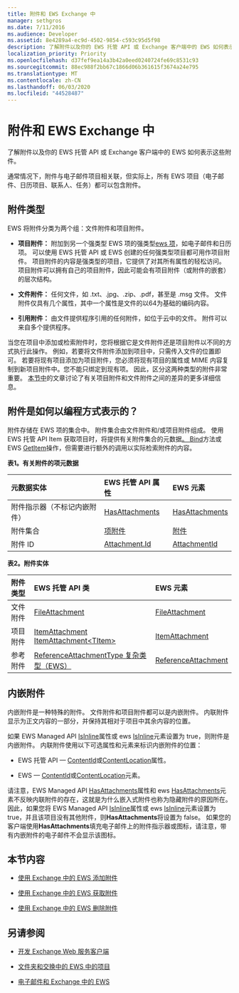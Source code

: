 ```yaml
---
title: 附件和 EWS Exchange 中
manager: sethgros
ms.date: 7/11/2016
ms.audience: Developer
ms.assetid: 8e4289a4-ec9d-4502-9854-c593c95d5f98
description: 了解附件以及你的 EWS 托管 API 或 Exchange 客户端中的 EWS 如何表示这些附件。
localization_priority: Priority
ms.openlocfilehash: d37fef9ea14a3b42a0eed0240724fe69c8531c93
ms.sourcegitcommit: 88ec988f2bb67c1866d06b361615f3674a24e795
ms.translationtype: MT
ms.contentlocale: zh-CN
ms.lasthandoff: 06/03/2020
ms.locfileid: "44528487"
---
```

# <a name="attachments-and-ews-in-exchange"></a>附件和 EWS Exchange 中

了解附件以及你的 EWS 托管 API 或 Exchange 客户端中的 EWS 如何表示这些附件。
  
通常情况下，附件与电子邮件项目相关联，但实际上，所有 EWS 项目（电子邮件、日历项目、联系人、任务）都可以包含附件。
  
## <a name="types-of-attachments"></a>附件类型

EWS 将附件分类为两个组：文件附件和项目附件。
  
- **项目附件：** 附加到另一个强类型 EWS 项的强类型[ews 项](folders-and-items-in-ews-in-exchange.md)，如电子邮件和日历项。 可以使用 EWS 托管 API 或 EWS 创建的任何强类型项目都可用作项目附件。 项目附件的内容是强类型的项目，它提供了对其所有属性的轻松访问。 项目附件可以拥有自己的项目附件，因此可能会有项目附件（或附件的嵌套）的层次结构。
    
- **文件附件：** 任何文件，如 .txt、.jpg、.zip、.pdf，甚至是 .msg 文件。 文件附件仅具有几个属性，其中一个属性是文件的以64为基础的编码内容。 
    
- **引用附件：** 由文件提供程序引用的任何附件，如位于云中的文件。 附件可以来自多个提供程序。 
    
当您在项目中添加或检索附件时，您将根据它是文件附件还是项目附件以不同的方式执行此操作。 例如，若要将文件附件添加到项目中，只需传入文件的位置即可。 若要将现有项目添加为项目附件，您必须将现有项目的属性或 MIME 内容复制到新项目附件中。您不能只绑定到现有项。 因此，区分这两种类型的附件非常重要。 [本节中](#bk_inthissection)的文章讨论了有关项目附件和文件附件之间的差异的更多详细信息。
  
## <a name="how-are-attachments-represented-programmatically"></a>附件是如何以编程方式表示的？

附件存储在 EWS 项的集合中。 附件集合由文件附件和/或项目附件组成。 使用 EWS 托管 API Item 获取项目时，将提供有关附件集合的元数据[。 Bind](https://msdn.microsoft.com/library/microsoft.exchange.webservices.data.item.bind%28v=exchg.80%29.aspx)方法或 EWS [GetItem](https://msdn.microsoft.com/library/e3590b8b-c2a7-4dad-a014-6360197b68e4%28Office.15%29.aspx)操作，但需要进行额外的调用以实际检索附件的内容。 
  
**表1。有关附件的项元数据**

|**元数据实体**|**EWS 托管 API 属性**|**EWS 元素**|
|:-----|:-----|:-----|
|附件指示器（不标记内嵌附件）  <br/> |[HasAttachments](https://msdn.microsoft.com/library/microsoft.exchange.webservices.data.item.hasattachments%28v=exchg.80%29.aspx) <br/> |[HasAttachments](https://msdn.microsoft.com/library/538b7a85-11d7-4daa-8458-09b540760e8b%28Office.15%29.aspx) <br/> |
|附件集合  <br/> |[项附件](https://msdn.microsoft.com/library/microsoft.exchange.webservices.data.item.attachments%28v=exchg.80%29.aspx) <br/> |[附件](https://msdn.microsoft.com/library/b470e614-34bb-44f0-8790-7ddbdcbbd29d%28Office.15%29.aspx) <br/> |
|附件 ID  <br/> |[Attachment.Id](https://msdn.microsoft.com/library/microsoft.exchange.webservices.data.attachment.id%28v=exchg.80%29.aspx) <br/> |[AttachmentId](https://msdn.microsoft.com/library/55a5fd77-60d1-40fa-8144-770600cedc6a%28Office.15%29.aspx) <br/> |
   
**表2。附件实体**

|**附件类型**|**EWS 托管 API 类**|**EWS 元素**|
|:-----|:-----|:-----|
|文件附件  <br/> |[FileAttachment](https://msdn.microsoft.com/library/microsoft.exchange.webservices.data.fileattachment%28v=exchg.80%29.aspx) <br/> |[FileAttachment](https://msdn.microsoft.com/library/3ecea174-73d1-47fd-8917-6065cef1d565%28Office.15%29.aspx) <br/> |
|项目附件  <br/> |[ItemAttachment](https://msdn.microsoft.com/library/microsoft.exchange.webservices.data.itemattachment%28v=exchg.80%29.aspx) <br/> [ItemAttachment\<TItem\>](https://msdn.microsoft.com/library/dd635165%28v=exchg.80%29.aspx) <br/> |[ItemAttachment](https://msdn.microsoft.com/library/089ee599-f45e-46f5-a18a-5cfb3d2851ff%28Office.15%29.aspx) <br/> |
|参考附件  <br/> |[ReferenceAttachmentType 复杂类型（EWS）](https://msdn.microsoft.com/library/18bfa012-e903-d7f3-528a-31ccceb65463%28Office.15%29.aspx) <br/> |[ReferenceAttachment](https://msdn.microsoft.com/library/b9bde862-6b75-4a81-8033-00a47be4dc2f%28Office.15%29.aspx) <br/> |
   
## <a name="inline-attachments"></a>内嵌附件

内嵌附件是一种特殊的附件。 文件附件和项目附件都可以是内嵌附件。 内联附件显示为正文内容的一部分，并保持其相对于项目中其余内容的位置。 
  
如果 EWS Managed API [IsInline](https://msdn.microsoft.com/library/microsoft.exchange.webservices.data.attachment.isinline%28v=exchg.80%29.aspx)属性或 ews [IsInline](https://msdn.microsoft.com/library/5e7712c8-372a-4a16-be64-360c5ff3961a%28Office.15%29.aspx)元素设置为 true，则附件是内嵌附件。 内联附件使用以下可选属性和元素来标识内嵌附件的位置： 
  
- EWS 托管 API — [ContentId](https://msdn.microsoft.com/library/microsoft.exchange.webservices.data.attachment.contentid%28v=exchg.80%29.aspx)或[ContentLocation](https://msdn.microsoft.com/library/microsoft.exchange.webservices.data.attachment.contentlocation%28v=exchg.80%29.aspx)属性。 
    
- EWS — [ContentId](https://msdn.microsoft.com/library/bc59100d-6079-414b-a6e0-7c15feaa3184%28Office.15%29.aspx)或[ContentLocation](https://msdn.microsoft.com/library/d91cf587-24e3-4c13-8784-5ca29787cca7%28Office.15%29.aspx)元素。 
    
请注意，EWS Managed API [HasAttachments](https://msdn.microsoft.com/library/microsoft.exchange.webservices.data.item.hasattachments%28v=exchg.80%29.aspx)属性和 ews [HasAttachments](https://msdn.microsoft.com/library/538b7a85-11d7-4daa-8458-09b540760e8b%28Office.15%29.aspx)元素不反映内联附件的存在，这就是为什么嵌入式附件也称为隐藏附件的原因所在。 因此，如果您将 EWS Managed API [IsInline](https://msdn.microsoft.com/library/microsoft.exchange.webservices.data.attachment.isinline%28v=exchg.80%29.aspx)属性或 ews [IsInline](https://msdn.microsoft.com/library/5e7712c8-372a-4a16-be64-360c5ff3961a%28Office.15%29.aspx)元素设置为 true，并且该项目没有其他附件，则**HasAttachments**将设置为 false。 如果您的客户端使用**HasAttachments**填充电子邮件上的附件指示器或图标，请注意，带有内嵌附件的电子邮件不会显示该图标。 
  
## <a name="in-this-section"></a>本节内容
<a name="bk_inthissection"> </a>

- [使用 Exchange 中的 EWS 添加附件](how-to-add-attachments-by-using-ews-in-exchange.md)
    
- [使用 Exchange 中的 EWS 获取附件](how-to-get-attachments-by-using-ews-in-exchange.md)
    
- [使用 Exchange 中的 EWS 删除附件](how-to-delete-attachments-by-using-ews-in-exchange.md)
    
## <a name="see-also"></a>另请参阅
<a name="bk_additionalresources"> </a>

- [开发 Exchange Web 服务客户端](develop-web-service-clients-for-exchange.md)
    
- [文件夹和交换中的 EWS 中的项目](folders-and-items-in-ews-in-exchange.md)
    
- [电子邮件和 Exchange 中的 EWS](email-and-ews-in-exchange.md)
    

